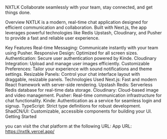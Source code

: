 NXTLK
Collaborate seamlessly with your team, stay connected, and get things done.

Overview
NXTLK is a modern, real-time chat application designed for efficient communication and collaboration. Built with Next.js, the app leverages powerful technologies like Redis Upstash, Cloudinary, and Pusher to provide a fast and reliable user experience.

Key Features
Real-time Messaging: Communicate instantly with your team using Pusher.
Responsive Design: Optimized for all screen sizes.
Authentication: Secure user authentication powered by Kinde.
Cloudinary Integration: Upload and manage user images efficiently.
Customizable Preferences: Tailor your experience with sound notifications and theme settings.
Resizable Panels: Control your chat interface layout with draggable, resizable panels.
Technologies Used
Next.js: Fast and modern React framework with server-side rendering.
Upstash Redis: Serverless Redis database for real-time data storage.
Cloudinary: Cloud-based image and video management.
Pusher: Real-time communication infrastructure for chat functionality.
Kinde: Authentication as a service for seamless login and signup.
TypeScript: Strict type definitions for robust development.
ShadCN/UI: Customizable, accessible components for building your UI.
Getting Started


 you can visit the chat platform at the following URL:
App URL: https://nxtlk.vercel.app/
